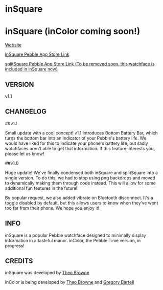 # inSquare

inSquare (inColor coming soon!)
==============
[Website](http://inSquare.Theo.website)

[inSquare Pebble App Store Link](https://apps.getpebble.com/applications/54d9664963eb418376000045)

[splitSquare Pebble App Store Link (To be removed soon, this watchface is included in inSquare now)](https://apps.getpebble.com/applications/54daffc8097dff75f7000060)

VERSION
------------
v1.1

CHANGELOG
------------

##v1.1

Small update with a cool concept! v1.1 introduces Bottom Battery Bar, which turns the bottom bar into an indicator of your Pebble's battery life. We would have liked for this to indicate your phone's battery life, but sadly watchfaces aren't able to get that information. If this feature interests you, please let us know!


##v1.0

Huge update! We've finally condensed both inSquare and splitSquare into a single version. To do this, we had to stop using png backdrops and moved to dynamically making them through code instead. This will allow for some additional fun features in the future!

By popular request, we also added vibrate on Bluetooth disconnect. It's a toggle disabled by default, but this allows users to know when they've went too far from their phone. We hope you enjoy it!

INFO
------------
inSquare is a popular Pebble watchface designed to minimally display information in a tasteful manor. inColor, the Pebble Time version, in progress!

CREDITS
------------
inSquare was developed by [Theo Browne](http://TheoBrowne.com)

inColor is being developed by [Theo Browne](http://TheoBrowne.com) and [Gregory Bartell](http://gregorybartell.com)